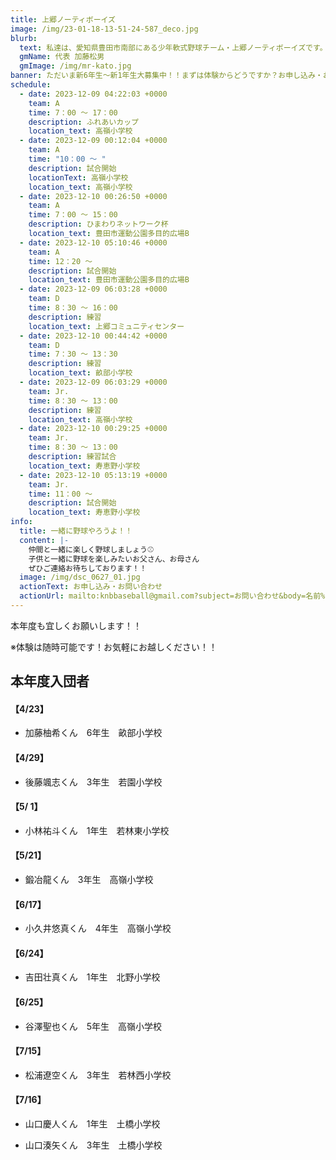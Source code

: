 ```yaml
---
title: 上郷ノーティボーイズ
image: /img/23-01-18-13-51-24-587_deco.jpg
blurb:
  text: 私達は、愛知県豊田市南部にある少年軟式野球チーム・上郷ノーティボーイズです。野球を愛する少年・少女達の夢を育み、軟式野球を正しく指導し、体力向上と礼儀を養成します。また、親友同士の友情と交歓の場を与え、規則正しい明朗な少年・少女を育成することを目的としています。
  gmName: 代表 加藤松男
  gmImage: /img/mr-kato.jpg
banner: ただいま新6年生～新1年生大募集中！！まずは体験からどうですか？お申し込み・お問い合わせはお気軽にどうぞ！！
schedule:
  - date: 2023-12-09 04:22:03 +0000
    team: A
    time: 7：00 ～ 17：00
    description: ふれあいカップ
    location_text: 高嶺小学校
  - date: 2023-12-09 00:12:04 +0000
    team: A
    time: "10：00 ～ "
    description: 試合開始
    locationText: 高嶺小学校
    location_text: 高嶺小学校
  - date: 2023-12-10 00:26:50 +0000
    team: A
    time: 7：00 ～ 15：00
    description: ひまわりネットワーク杯
    location_text: 豊田市運動公園多目的広場B
  - date: 2023-12-10 05:10:46 +0000
    team: A
    time: 12：20 ～
    description: 試合開始
    location_text: 豊田市運動公園多目的広場B
  - date: 2023-12-09 06:03:28 +0000
    team: D
    time: 8：30 ～ 16：00
    description: 練習
    location_text: 上郷コミュニティセンター
  - date: 2023-12-10 00:44:42 +0000
    team: D
    time: 7：30 ～ 13：30
    description: 練習
    location_text: 畝部小学校
  - date: 2023-12-09 06:03:29 +0000
    team: Jr.
    time: 8：30 ～ 13：00
    description: 練習
    location_text: 高嶺小学校
  - date: 2023-12-10 00:29:25 +0000
    team: Jr.
    time: 8：30 ～ 13：00
    description: 練習試合
    location_text: 寿恵野小学校
  - date: 2023-12-10 05:13:19 +0000
    team: Jr.
    time: 11：00 ～
    description: 試合開始
    location_text: 寿恵野小学校
info:
  title: 一緒に野球やろうよ！！
  content: |-
    仲間と一緒に楽しく野球しましょう⚾
    子供と一緒に野球を楽しみたいお父さん、お母さん
    ぜひご連絡お待ちしております！！
  image: /img/dsc_0627_01.jpg
  actionText: お申し込み・お問い合わせ
  actionUrl: mailto:knbbaseball@gmail.com?subject=お問い合わせ&body=名前%20%3A%0D%0Aふりがな%20%3A%0D%0A電話%20%3A%0D%0A学校名%20%3A%0D%0A学年%20%3A%0D%0Aお問い合せ内容%20%3A（例、体験・見学・入団希望）
---
```

本年度も宜しくお願いします！！


※体験は随時可能です！お気軽にお越しください！！

## 本年度入団者

#### 【4/23】

* 加藤柚希くん　6年生　畝部小学校

#### 【4/29】

* 後藤颯志くん　3年生　若園小学校

#### 【5/ 1】

* 小林祐斗くん　1年生　若林東小学校

#### 【5/21】

* 鍛冶龍くん　3年生　高嶺小学校

#### 【6/17】

* 小久井悠真くん　4年生　高嶺小学校

#### 【6/24】

* 吉田壮真くん　1年生　北野小学校

#### 【6/25】

* 谷澤聖也くん　5年生　高嶺小学校

#### 【7/15】

* 松浦遼空くん　3年生　若林西小学校

#### 【7/16】

* 山口慶人くん　1年生　土橋小学校

* 山口湊矢くん　3年生　土橋小学校